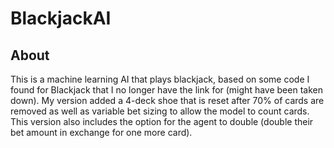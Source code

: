 # BlackjackAI

## About
This is a machine learning AI that plays blackjack, based on some code I found for Blackjack that I no longer have the link for (might have been taken down). 
My version added a 4-deck shoe that is reset after 70% of cards are removed as well as variable bet sizing to allow the model to count cards.  
This version also includes the option for the agent to double (double their bet amount in exchange for one more card).
